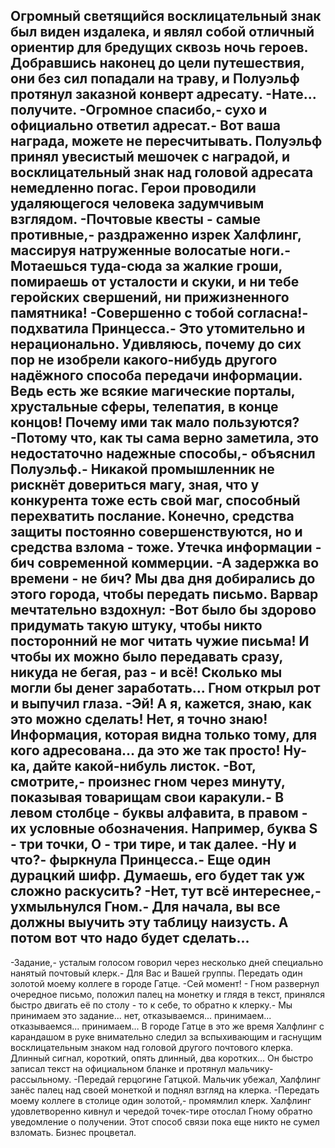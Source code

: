   Огромный светящийся восклицательный знак был виден издалека, и являл собой отличный ориентир для бредущих сквозь ночь героев. Добравшись наконец до цели путешествия, они без сил попадали на траву, и Полуэльф протянул заказной конверт адресату.
-Нате... получите.
-Огромное спасибо,- сухо и официально ответил адресат.- Вот ваша награда, можете не пересчитывать.
Полуэльф принял увесистый мешочек с наградой, и восклицательный знак над головой адресата немедленно погас. 
Герои проводили удаляющегося человека задумчивым  взглядом.
-Почтовые квесты - самые противные,- раздраженно изрек Халфлинг, массируя натруженные волосатые ноги.- Мотаешься туда-сюда за жалкие гроши, помираешь от усталости и скуки, и ни тебе геройских свершений, ни прижизненного памятника! 
-Совершенно с тобой согласна!- подхватила Принцесса.- Это утомительно и нерационально. Удивляюсь, почему до сих пор не изобрели какого-нибудь другого надёжного способа передачи информации. Ведь есть же всякие магические порталы, хрустальные сферы, телепатия, в конце концов! Почему ими так мало пользуются?
-Потому что, как ты сама верно заметила, это недостаточно надежные способы,- объяснил Полуэльф.- Никакой промышленник не рискнёт довериться магу, зная, что у конкурента тоже есть свой маг, способный перехватить послание. Конечно, средства защиты постоянно совершенствуются, но и средства взлома - тоже. Утечка информации - бич современной коммерции.
-А задержка во времени - не бич? Мы два дня добирались до этого города, чтобы передать письмо. 
Варвар мечтательно вздохнул:
-Вот было бы здорово придумать такую штуку, чтобы никто посторонний не мог читать чужие письма! И чтобы их можно было передавать сразу, никуда не бегая, раз - и всё! Сколько мы могли бы денег заработать...
Гном открыл рот и выпучил глаза.
-Эй! А я, кажется, знаю, как это можно сделать! Нет, я точно знаю! Информация, которая видна только тому, для кого адресована... да это же так просто! Ну-ка, дайте какой-нибуль листок.
-Вот, смотрите,- произнес гном через минуту, показывая товарищам свои каракули.- В левом столбце - буквы алфавита, в правом - их условные обозначения. Например, буква S - три точки, O - три тире, и так далее.
-Ну и что?- фыркнула Принцесса.- Еще один дурацкий шифр. Думаешь, его будет так уж сложно раскусить?
-Нет, тут всё интереснее,- ухмыльнулся Гном.- Для начала, вы все должны выучить эту таблицу наизусть. А потом вот что надо будет сделать...
--------------------------------------
-Задание,- усталым голосом говорил через несколько дней специально нанятый почтовый клерк.- Для Вас и Вашей группы. Передать один золотой моему коллеге в городе Гатце.
-Сей момент! - Гном развернул очередное письмо, положил палец на монетку и глядя в текст, принялся быстро двигать её по столу - то к себе, то обратно к клерку.- Мы принимаем это задание... нет, отказываемся... принимаем... отказываемся... принимаем...
В городе Гатце в это же время Халфлинг с карандашом в руке внимательно следил за вспыхивающим и гаснущим восклицательным знаком над головой другого почтового клерка. Длинный сигнал, короткий, опять длинный, два коротких... Он быстро записал текст на официальном бланке и протянул мальчику-рассыльному.
-Передай герцогине Гатцкой.
Мальчик убежал, Халфлинг занёс палец над своей монеткой и поднял взгляд на клерка.
-Передать моему коллеге в столице один золотой,- промямлил клерк.
Халфлинг удовлетворенно кивнул и чередой точек-тире отослал Гному обратно уведомление о получении. Этот способ связи пока еще никто не сумел взломать. Бизнес процветал.      